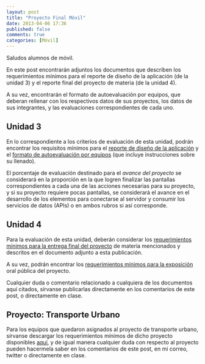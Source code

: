 ```yaml
---
layout: post
title: "Proyecto Final Móvil"
date: 2013-04-06 17:36
published: false
comments: true
categories: [Móvil]
---
```


Saludos alumnos de móvil.

En este post encontrarán adjuntos los documentos que describen los requerimientos mínimos para el reporte de diseño de la aplicación (de la unidad 3) y el reporte final del proyecto de materia (de la unidad 4).

A su vez, encontrarán el formato de autoevaluación por equipos, que deberan rellenar con los respectivos datos de sus proyectos, los datos de sus integrantes, y las evaluaciones correspondientes de cada uno.

<!-- more -->

## Unidad 3

En lo correspondiente a los criterios de evaluación de esta unidad, podrán encontrar los requisitos mínimos para el [reporte de diseño de la aplicación](#) y el [formato de autoevaluación por equipos](#) (que incluye instrucciones sobre su llenado).

El porcentaje de evaluación destinado para el _avance del proyecto_ se considerará en la proporción en la que logren finalizar las pantallas correspondientes a cada una de las acciones necesarias para su proyecto, y si su proyecto requiere pocas pantallas, se considerará el avance en el desarrollo de los elementos para conectarse al servidor y consumir los servicios de datos (APIs) o en ambos rubros si así corresponde.

## Unidad 4

Para la evaluación de esta unidad, deberán considerar los [requerimientos mínimos para la entrega final del proyecto](#) de materia mencionados y descritos en el documento adjunto a esta publicación.

A su vez, podrán encontrar los [requerimientos mínimos para la exposición](#) oral pública del proyecto.

Cualquier duda o comentario relacionado a cualquiera de los documentos aquí citados, sírvanse publicarlas directamente en los comentarios de este post, o directamente en clase.

## Proyecto: Transporte Urbano

Para los equipos que quedaron asignados al proyecto de transporte urbano, sírvanse descargar los requerimientos mínimos de dicho proyecto disponibles [aquí](#), y de igual manera cualquier duda con respecto al proyecto pueden hacermela saber en los comentarios de este post, en mi correo, twitter o directamente en clase.